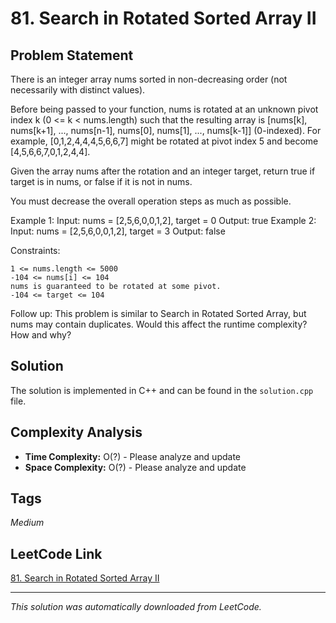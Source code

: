 # 81. Search in Rotated Sorted Array II

## Problem Statement

There is an integer array nums sorted in non-decreasing order (not necessarily with distinct values).

Before being passed to your function, nums is rotated at an unknown pivot index k (0 <= k < nums.length) such that the resulting array is [nums[k], nums[k+1], ..., nums[n-1], nums[0], nums[1], ..., nums[k-1]] (0-indexed). For example, [0,1,2,4,4,4,5,6,6,7] might be rotated at pivot index 5 and become [4,5,6,6,7,0,1,2,4,4].

Given the array nums after the rotation and an integer target, return true if target is in nums, or false if it is not in nums.

You must decrease the overall operation steps as much as possible.

Example 1:
Input: nums = [2,5,6,0,0,1,2], target = 0
Output: true
Example 2:
Input: nums = [2,5,6,0,0,1,2], target = 3
Output: false

Constraints:

	1 <= nums.length <= 5000
	-104 <= nums[i] <= 104
	nums is guaranteed to be rotated at some pivot.
	-104 <= target <= 104

Follow up: This problem is similar to Search in Rotated Sorted Array, but nums may contain duplicates. Would this affect the runtime complexity? How and why?

## Solution

The solution is implemented in C++ and can be found in the `solution.cpp` file.

## Complexity Analysis

- **Time Complexity:** O(?) - Please analyze and update
- **Space Complexity:** O(?) - Please analyze and update

## Tags

*Medium*

## LeetCode Link

[81. Search in Rotated Sorted Array II](https://leetcode.com/problems/search-in-rotated-sorted-array-ii/)

---

*This solution was automatically downloaded from LeetCode.*
